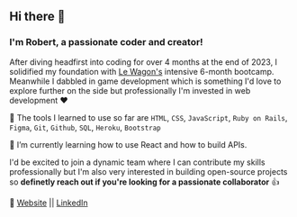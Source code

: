 <!--
**RobertLikesCoding/RobertLikesCoding** is a ✨ _special_ ✨ repository because its `README.md` (this file) appears on your GitHub profile.

Here are some ideas to get you started:

- 🔭 I’m currently working on ...
- 🌱 I’m currently learning ...
- 👯 I’m looking to collaborate on ...
- 🤔 I’m looking for help with ...
- 💬 Ask me about ...
- 📫 How to reach me: ...
- 😄 Pronouns: ...
- ⚡ Fun fact: ...
-->

## Hi there 👋

### I'm Robert, a passionate coder and creator!

After diving headfirst into coding for over 4 months at the end of 2023, I solidified my foundation with [Le Wagon's](https://www.lewagon.com/de) intensive 6-month bootcamp. Meanwhile I dabbled in game development which is something I'd love to explore further on the side but professionally I'm invested in web development ❤️

🔭 The tools I learned to use so far are `HTML`, `CSS`, `JavaScript`, `Ruby on Rails`, `Figma`, `Git`, `Github`, `SQL`, `Heroku`, `Bootstrap`

🌱 I’m currently learning how to use React and how to build APIs.

I'd be excited to join a dynamic team where I can contribute my skills professionally but I'm also very interested in building open-source projects so **definetly reach out if you're looking for a passionate collaborator** 👍

🔗 [Website](https://robertlikescoding.github.io/portfolio/) || [LinkedIn](https://www.linkedin.com/in/robertbaufeld/) 


